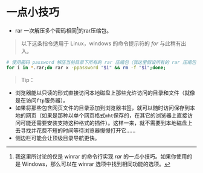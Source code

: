 <link href="../css/style.css" rel="stylesheet" type="text/css" />


# 一点小技巧

+ rar 一次解压多个密码相同[^rar]的rar压缩包。

[^rar]: 我这里所讨论的仅是 winrar 的命令行实现 *rar* 的一点小技巧。如果你使用的是 Windows，那么可以在 winrar 选项中找到相同功能的选项。

> 以下这条指令适用于 Linux，windows 的命令提示符的 *for* 与此稍有出入。

```bash
# 使用密码 password 解压当前目录下所有的 rar 压缩包（我这里假设所有的 rar 压缩包使用的密码都是 password）到当前目录下后并删除原来的 rar 文件
for i in *.rar;do rar x -ppassword "$i" && rm -f "$i";done;
```



> Tip：

+ 浏览器能以只读的形式直接访问本地磁盘上那些允许访问的目录和文件（就像是在访问`ftp`服务器）。
+ 如果将那些包含网页文件的目录添加到浏览器书签，就可以随时访问保存到本地的网页（如果是那种以单个网页格式`mht`保存的，在其它的浏览器上直接访问可能还需要安装支持这种格式的插件）。这样一来，就不需要到本地磁盘上去寻找并花费不短的时间等待浏览器慢慢打开它……
+ 侧边栏可能会让顶级目录导航更快。
 
